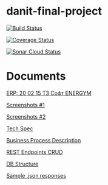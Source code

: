# danit-final-project

[![Build Status](https://travis-ci.org/Thealoner/danit-final-project.svg?branch=master)](https://travis-ci.org/Thealoner/danit-final-project)

[![Coverage Status](https://coveralls.io/repos/github/Thealoner/danit-final-project/badge.svg?branch=master)](https://coveralls.io/github/Thealoner/danit-final-project?branch=master)

[![Sonar Cloud Status](https://sonarcloud.io/api/project_badges/measure?project=final-project-key&metric=alert_status)](https://sonarcloud.io/dashboard?id=final-project-key)

# Documents
[ERP: 20 02 15 ТЗ Софт ENERGYM](https://docs.google.com/document/d/1bp0XU5N3tti4WMw2SDbrosZv4NEzgH1uIohcoOtV1uA/edit)

[Screenshots #1](https://docs.google.com/document/d/1r-rnoQCHqQex3yCgGdp8ZEaAVZJ8vogBXb4z3CXSCq0/edit)

[Screenshots #2](https://docs.google.com/document/d/10HsNZYI05lVD1n_EEVCtL6iIRZLzV-BiD1kGiP0JwcM/edit)

[Tech Spec](https://docs.google.com/document/d/1NQpMH8Cs5QxGCD-XKSBb6kupb99LucpBOy6jTSt96kI/edit#)

[Business Process Description](https://docs.google.com/document/d/14PXB-ZMM5dl4moF2n0UIQXLYQBKmszSQkZZ48D6bslo/edit)


[REST Endpoints CRUD](https://docs.google.com/spreadsheets/d/1W4uVHA4M-hm6gk6EuAv9KGKNYZm3y8ulNHFUZ0n4wNg/edit#gid=0)


[DB Structure](https://app.sqldbm.com/MySQL/Edit/p42191/#)

[Sample .json responses](sample-data/json)
